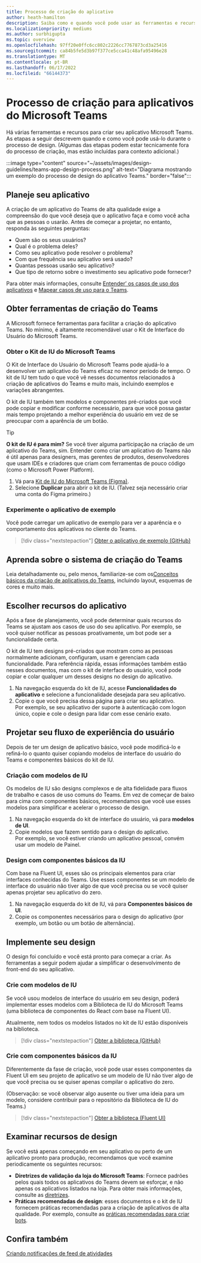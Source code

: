 ```yaml
---
title: Processo de criação do aplicativo
author: heath-hamilton
description: Saiba como e quando você pode usar as ferramentas e recursos da Microsoft para criar um aplicativo Microsoft Teams eficaz.
ms.localizationpriority: mediums
ms.author: surbhigupta
ms.topic: overview
ms.openlocfilehash: 97ff20e0ffc6cc802c2226cc7767873cd3a25416
ms.sourcegitcommit: ca84b5fe5d3b97f377ce5cca41c48afa95496e28
ms.translationtype: MT
ms.contentlocale: pt-BR
ms.lasthandoff: 06/17/2022
ms.locfileid: "66144373"
---
```

# <a name="design-process-for-microsoft-teams-apps"></a>Processo de criação para aplicativos do Microsoft Teams

Há várias ferramentas e recursos para criar seu aplicativo Microsoft Teams. As etapas a seguir descrevem quando e como você pode usá-lo durante o processo de design. (Algumas das etapas podem estar tecnicamente fora do processo de criação, mas estão incluídas para contexto adicional.)

:::image type="content" source="~/assets/images/design-guidelines/teams-app-design-process.png" alt-text="Diagrama mostrando um exemplo do processo de design do aplicativo Teams." border="false":::

## <a name="plan-your-app"></a>Planeje seu aplicativo

A criação de um aplicativo do Teams de alta qualidade exige a compreensão do que você deseja que o aplicativo faça e como você acha que as pessoas o usarão. Antes de começar a projetar, no entanto, responda às seguintes perguntas:

* Quem são os seus usuários?
* Qual é o problema deles?
* Como seu aplicativo pode resolver o problema?
* Com que frequência seu aplicativo será usado?
* Quantas pessoas usarão seu aplicativo?
* Que tipo de retorno sobre o investimento seu aplicativo pode fornecer?

Para obter mais informações, consulte [Entender’ os casos de uso dos aplicativos](~/concepts/design/understand-use-cases.md) e [Mapear casos de uso para o Teams](~/concepts/design/map-use-cases.md).

## <a name="get-teams-design-tools"></a>Obter ferramentas de criação do Teams

A Microsoft fornece ferramentas para facilitar a criação do aplicativo Teams. No mínimo, é altamente recomendável usar o Kit de Interface do Usuário do Microsoft Teams.

### <a name="get-the-microsoft-teams-ui-kit"></a>Obter o Kit de IU do Microsoft Teams

O Kit de Interface do Usuário do Microsoft Teams pode ajudá-lo a desenvolver um aplicativo do Teams eficaz no menor período de tempo. O kit de IU tem tudo o que você vê nesses documentos relacionados à criação de aplicativos do Teams e muito mais, incluindo exemplos e variações abrangentes.

O kit de IU também tem modelos e componentes pré-criados que você pode copiar e modificar conforme necessário, para que você possa gastar mais tempo projetando a melhor experiência do usuário em vez de se preocupar com a aparência de um botão.

> [!TIP]
> **O kit de IU é para mim?** Se você tiver alguma participação na criação de um aplicativo do Teams, sim. Entender como criar um aplicativo do Teams não é útil apenas para designers, mas gerentes de produtos, desenvolvedores que usam IDEs e criadores que criam com ferramentas de pouco código (como o Microsoft Power Platform).

1. Vá para [Kit de IU do Microsoft Teams (Figma)](https://www.figma.com/community/file/916836509871353159).
1. Selecione **Duplicar** para abrir o kit de IU. (Talvez seja necessário criar uma conta do Figma primeiro.)

### <a name="try-the-sample-app"></a>Experimente o aplicativo de exemplo

Você pode carregar um aplicativo de exemplo para ver a aparência e o comportamento dos aplicativos no cliente do Teams.

> [!div class="nextstepaction"]
> [Obter o aplicativo de exemplo (GitHub)](https://github.com/OfficeDev/Microsoft-Teams-Samples/tree/main/samples/tab-ui-templates/ts)

## <a name="learn-teams-design-system"></a>Aprenda sobre o sistema de criação do Teams

Leia detalhadamente ou, pelo menos, familiarize-se com os[Conceitos básicos da criação de aplicativos do Teams](design-teams-app-fundamentals.md), incluindo layout, esquemas de cores e muito mais.

## <a name="choose-app-capabilities"></a>Escolher recursos do aplicativo

Após a fase de planejamento, você pode determinar quais recursos do Teams se ajustam aos casos de uso do seu aplicativo. Por exemplo, se você quiser notificar as pessoas proativamente, um bot pode ser a funcionalidade certa.

O kit de IU tem designs pré-criados que mostram como as pessoas normalmente adicionam, configuram, usam e gerenciam cada funcionalidade. Para referência rápida, essas informações também estão nesses documentos, mas com o kit de interface do usuário, você pode copiar e colar qualquer um desses designs no design do aplicativo.

1. Na navegação esquerda do kit de IU, acesse **Funcionalidades do aplicativo** e selecione a funcionalidade desejada para seu aplicativo.
1. Copie o que você precisa dessa página para criar seu aplicativo.<br />
   Por exemplo, se seu aplicativo der suporte à autenticação com logon único, copie e cole o design para lidar com esse cenário exato.

## <a name="design-your-ux-flow"></a>Projetar seu fluxo de experiência do usuário

Depois de ter um design de aplicativo básico, você pode modificá-lo e refiná-lo o quanto quiser copiando modelos de interface do usuário do Teams e componentes básicos do kit de IU.

### <a name="design-with-ui-templates"></a>Criação com modelos de IU

Os modelos de IU são designs complexos e de alta fidelidade para fluxos de trabalho e casos de uso comuns do Teams. Em vez de começar de baixo para cima com componentes básicos, recomendamos que você use esses modelos para simplificar e acelerar o processo de design.

1. Na navegação esquerda do kit de interface do usuário, vá para **modelos de UI**.
1. Copie modelos que fazem sentido para o design do aplicativo.<br />
   Por exemplo, se você estiver criando um aplicativo pessoal, convém usar um modelo de Painel.

### <a name="design-with-basic-ui-components"></a>Design com componentes básicos da IU

Com base na Fluent UI, esses são os principais elementos para criar interfaces conhecidas do Teams. Use esses componentes se um modelo de interface do usuário não tiver algo de que você precisa ou se você quiser apenas projetar seu aplicativo do zero.

1. Na navegação esquerda do kit de IU, vá para **Componentes básicos de UI**.
1. Copie os componentes necessários para o design do aplicativo (por exemplo, um botão ou um botão de alternância).

## <a name="implement-your-design"></a>Implemente seu design

O design foi concluído e você está pronto para começar a criar. As ferramentas a seguir podem ajudar a simplificar o desenvolvimento de front-end do seu aplicativo.

### <a name="build-with-ui-templates"></a>Crie com modelos de IU

Se você usou modelos de interface do usuário em seu design, poderá implementar esses modelos com a Biblioteca de IU do Microsoft Teams (uma biblioteca de componentes do React com base na Fluent UI).

Atualmente, nem todos os modelos listados no kit de IU estão disponíveis na biblioteca.

> [!div class="nextstepaction"]
> [Obter a biblioteca (GitHub)](https://github.com/OfficeDev/microsoft-teams-ui-component-library)

### <a name="build-with-basic-ui-components"></a>Crie com componentes básicos da IU

Diferentemente da fase de criação, você pode usar esses componentes da Fluent UI em seu projeto de aplicativo se um modelo de IU não tiver algo de que você precisa ou se quiser apenas compilar o aplicativo do zero. 

(Observação: se você observar algo ausente ou tiver uma ideia para um modelo, considere contribuir para o repositório da Biblioteca de IU do Teams.)

> [!div class="nextstepaction"]
> [Obter a biblioteca (Fluent UI)](https://fluentsite.z22.web.core.windows.net/)

## <a name="review-design-resources"></a>Examinar recursos de design

Se você está apenas começando em seu aplicativo ou perto de um aplicativo pronto para produção, recomendamos que você examine periodicamente os seguintes recursos:

* **Diretrizes de validação da loja do Microsoft Teams**: Fornece padrões pelos quais todos os aplicativos do Teams devem se esforçar, e não apenas os aplicativos listados na loja. Para obter mais informações, consulte as [diretrizes](~/concepts/deploy-and-publish/appsource/prepare/teams-store-validation-guidelines.md).
* **Práticas recomendadas de design**: esses documentos e o kit de IU fornecem práticas recomendadas para a criação de aplicativos de alta qualidade. Por exemplo, consulte as [práticas recomendadas para criar bots](~/bots/design/bots.md#best-practices).

## <a name="see-also"></a>Confira também

[Criando notificações de feed de atividades](~/concepts/design/activity-feed-notifications.md)
